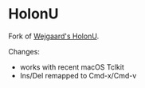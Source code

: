 # HolonU
Fork of [Wejgaard's HolonU](https://github.com/wejgaard/Holonforth-GUI).

Changes:

 * works with recent macOS Tclkit
 * Ins/Del remapped to Cmd-x/Cmd-v

